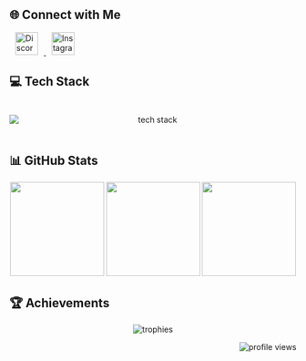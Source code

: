 ## 🌐 Connect with Me
<div align="left"> 
  <a href="https://discord.gg/wa9VCdg9rN" target="_blank">
    <img src="https://img.icons8.com/fluency/48/discord-logo.png" alt="Discord" width="40" height="40" style="margin: 0 10px;"/>
  </a>
  <a href="https://www.instagram.com/ardaa.ture/" target="_blank">
    <img src="https://img.icons8.com/fluency/48/instagram-new.png" alt="Instagram" width="40" height="40" style="margin: 0 10px;"/>
  </a>
</div>

## 💻 Tech Stack
<div align="center" style="display: grid; grid-template-columns: repeat(auto-fit, minmax(80px, 1fr)); gap: 15px; padding: 20px 0;">
  <img src="https://skillicons.dev/icons?i=cs,unity,dotnet,html,css,js,bootstrap,android,mysql&theme=dark" alt="tech stack"/>
</div>

## 📊 GitHub Stats
<div align="center">
  <img src="https://github-readme-stats.vercel.app/api?username=Cesarlii&theme=nightowl&show_icons=true&hide_border=true&include_all_commits=true&count_private=true&custom_title=Development+Analytics" height="165"/>
  <img src="https://github-readme-streak-stats.herokuapp.com/?user=Cesarlii&theme=nightowl&hide_border=true" height="165"/>
  <img src="https://github-readme-stats.vercel.app/api/top-langs/?username=Cesarlii&theme=nightowl&hide_border=true&layout=compact&langs_count=8" height="165"/>
</div>

## 🏆 Achievements
<div align="center">
  <img src="https://github-profile-trophy.vercel.app/?username=cesarlii&theme=discord&no-frame=true&row=2&column=4&margin-w=15" alt="trophies"/>
</div>

<p align="right">
  <img src="https://komarev.com/ghpvc/?username=Cesarlii&color=5865F2&style=flat-square&label=PROFILE+VISITORS" alt="profile views"/>
</p>
